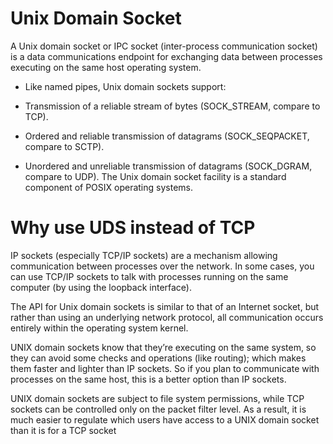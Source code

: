 # Unix Domain Socket

A Unix domain socket or IPC socket (inter-process communication socket) is a data communications endpoint for exchanging data between processes executing on the same host operating system.

- Like named pipes, Unix domain sockets support:

- Transmission of a reliable stream of bytes (SOCK_STREAM, compare to TCP).
- Ordered and reliable transmission of datagrams (SOCK_SEQPACKET, compare to SCTP).
- Unordered and unreliable transmission of datagrams (SOCK_DGRAM, compare to UDP).
The Unix domain socket facility is a standard component of POSIX operating systems.

# Why use UDS instead of TCP

IP sockets (especially TCP/IP sockets) are a mechanism allowing communication between processes over the network. In some cases, you can use TCP/IP sockets to talk with processes running on the same computer (by using the loopback interface).

The API for Unix domain sockets is similar to that of an Internet socket, but rather than using an underlying network protocol, all communication occurs entirely within the operating system kernel.

UNIX domain sockets know that they’re executing on the same system, so they can avoid some checks and operations (like routing); which makes them faster and lighter than IP sockets. So if you plan to communicate with processes on the same host, this is a better option than IP sockets.

UNIX domain sockets are subject to file system permissions, while TCP sockets can be controlled only on the packet filter level. As a result, it is much easier to regulate which users have access to a UNIX domain socket than it is for a TCP socket